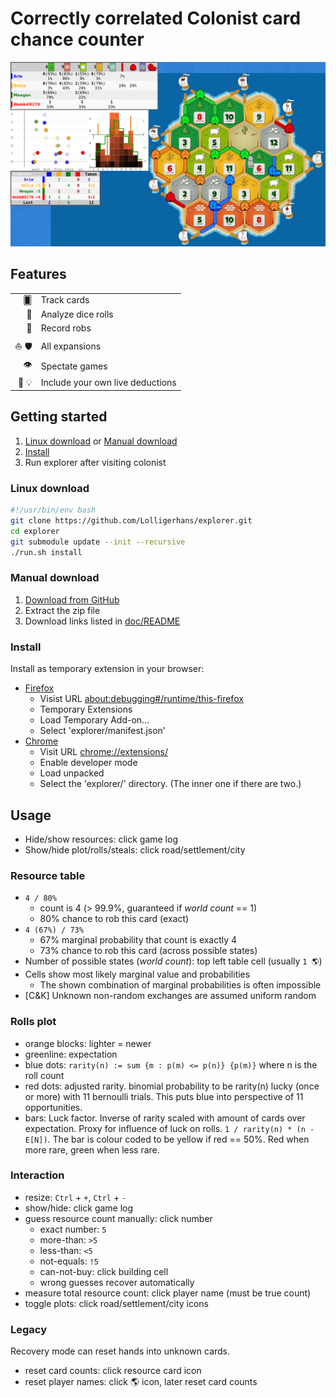 # Correctly correlated Colonist card chance counter

![Outdated Screenshot](assets/screenshot.png?raw=true)

## Features

|||
|-:|:-|
| 🂠 | Track cards |
| 🎲 | Analyze dice rolls |
| 🥷 | Record robs |
| ⛵ 🛡 | All expansions |
| 👁 | Spectate games |
| 👤 💡 | Include your own live deductions |

## Getting started

1. [Linux download](#linux-download) or [Manual download](#manual-download)
2. [Install](#install)
3. Run explorer after visiting colonist

### Linux download

```bash
#!/usr/bin/env bash
git clone https://github.com/Lolligerhans/explorer.git
cd explorer
git submodule update --init --recursive
./run.sh install
```

### Manual download

1. [Download from GitHub](https://github.com/Lolligerhans/explorer/tags)
2. Extract the zip file
3. Download links listed in [doc/README](doc/README)

### Install

Install as temporary extension in your browser:

- [Firefox](https://extensionworkshop.com/documentation/develop/temporary-installation-in-firefox/)
  - Visist URL [about:debugging#/runtime/this-firefox](about:debugging#/runtime/this-firefox)
  - Temporary Extensions
  - Load Temporary Add-on...
  - Select 'explorer/manifest.json'
- [Chrome](https://www.cnet.com/tech/services-and-software/how-to-install-chrome-extensions-manually/)
  - Visit URL [chrome://extensions/](chrome://extensions/)
  - Enable developer mode
  - Load unpacked
  - Select the 'explorer/' directory. (The inner one if there are two.)

## Usage

- Hide/show resources: click game log
- Show/hide plot/rolls/steals: click road/settlement/city

### Resource table

- `4 / 80%`
  - count is 4 (> 99.9%, guaranteed if _world count_ == 1)
  - 80% chance to rob this card (exact)
- `4 (67%) / 73%`
  - 67% marginal probability that count is exactly 4
  - 73% chance to rob this card (across possible states)
- Number of possible states (_world count_): top left table cell (usually `1 🌎`)
- Cells show most likely marginal value and probabilities
  - The shown combination of marginal probabilities is often impossible
- [C&K] Unknown non-random exchanges are assumed uniform random

### Rolls plot

- orange blocks: lighter = newer
- greenline: expectation
- blue dots: `rarity(n) := sum {m : p(m) <= p(n)} {p(m)}` where n is the roll count
- red dots: adjusted rarity. binomial probability to be rarity(n) lucky (once or
more) with 11 bernoulli trials. This puts blue into perspective of 11
opportunities.
- bars: Luck factor. Inverse of rarity scaled with amount of cards over
expectation. Proxy for influence of luck on rolls. `1 / rarity(n) * (n - E[N])`.
The bar is colour coded to be yellow if red == 50%. Red when more rare, green
when less rare.

### Interaction

- resize: `Ctrl` + `+`, `Ctrl` + `-`
- show/hide: click game log
- guess resource count manually: click number
  - exact number: `5`
  - more-than: `>5`
  - less-than: `<5`
  - not-equals: `!5`
  - can-not-buy: click building cell
  - wrong guesses recover automatically
- measure total resource count: click player name (must be true count)
- toggle plots: click road/settlement/city icons

### Legacy

Recovery mode can reset hands into unknown cards.

- reset card counts: click resource card icon
- reset player names: click 🌎 icon, later reset card counts
